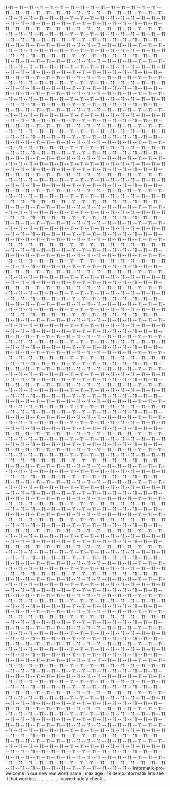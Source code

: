 1-11 -- 11 -- 11 -- 11 -- 11 -- 11 -- 11 -- 11 -- 11 -- 11 -- 11 -- 11 -- 11 -- 11 -- 11 -- 11 -- 11 -- 11 -- 11 -- 11 -- 11 -- 11 -- 11 -- 11 -- 11 -- 11 -- 11 -- 11 -- 11 -- 11 -- 11 -- 11 -- 11 -- 11 -- 11 -- 11 -- 11 -- 11 -- 11 -- 11 -- 11 -- 11 -- 11 -- 11 -- 11 -- 11 -- 11 -- 11 -- 11 -- 11 -- 11 -- 11 -- 11 -- 11 -- 11 -- 11 -- 11 -- 11 -- 11 -- 11 -- 11 -- 11 -- 11 -- 11 -- 11 -- 11 -- 11 -- 11 -- 11 -- 11 -- 11 -- 11 -- 11 -- 11 -- 11 -- 11 -- 11 -- 11 -- 11 -- 11 -- 11 -- 11 -- 11 -- 11 -- 11 -- 11 -- 11 -- 11 -- 11 -- 11 -- 11 -- 11 -- 11 -- 11 -- 11 -- 11 -- 11 -- 11 -- 11 -- 11 -- 11 -- 11 -- 11 -- 11 -- 11 -- 11 -- 11 -- 11 -- 11 -- 11 -- 11 -- 11 -- 11 -- 11 -- 11 -- 11 -- 11 -- 11 -- 11 -- 11 -- 11 -- 11 -- 11 -- 11 -- 11 -- 11 -- 11 -- 11 -- 11 -- 11 -- 11 -- 11 -- 11 -- 11 -- 11 -- 11 -- 11 -- 11 -- 11 -- 11 -- 11 -- 11 -- 11 -- 11 -- 11 -- 11 -- 11 -- 11 -- 11 -- 11 -- 11 -- 11 -- 11 -- 11 -- 11 -- 11 -- 11 -- 11 -- 11 -- 11 -- 11 -- 11 -- 11 -- 11 -- 11 -- 11 -- 11 -- 11 -- 11 -- 11 -- 11 -- 11 -- 11 -- 11 -- 11 -- 11 -- 11 -- 11 -- 11 -- 11 -- 11 -- 11 -- 11 -- 11 -- 11 -- 11 -- 11 -- 11 -- 11 -- 11 -- 11 -- 11 -- 11 -- 11 -- 11 -- 11 -- 11 -- 11 -- 11 -- 11 -- 11 -- 11 -- 11 -- 11 -- 11 -- 11 -- 11 -- 11 -- 11 -- 11 -- 11 -- 11 -- 11 -- 11 -- 11 -- 11 -- 11 -- 11 -- 11 -- 11 -- 11 -- 11 -- 11 -- 11 -- 11 -- 11 -- 11 -- 11 -- 11 -- 11 -- 11 -- 11 -- 11 -- 11 -- 11 -- 11 -- 11 -- 11 -- 11 -- 11 -- 11 -- 11 -- 11 -- 11 -- 11 -- 11 -- 11 -- 11 -- 11 -- 11 -- 11 -- 11 -- 11 -- 11 -- 11 -- 11 -- 11 -- 11 -- 11 -- 11 -- 11 -- 11 -- 11 -- 11 -- 11 -- 11 -- 11 -- 11 -- 11 -- 11 -- 11 -- 11 -- 11 -- 11 -- 11 -- 11 -- 11 -- 11 -- 11 -- 11 -- 11 -- 11 -- 11 -- 11 -- 11 -- 11 -- 11 -- 11 -- 11 -- 11 -- 11 -- 11 -- 11 -- 11 -- 11 -- 11 -- 11 -- 11 -- 11 -- 11 -- 11 -- 11 -- 11 -- 11 -- 11 -- 11 -- 11 -- 11 -- 11 -- 11 -- 11 -- 11 -- 11 -- 11 -- 11 -- 11 -- 11 -- 11 -- 11 -- 11 -- 11 -- 11 -- 11 -- 11 -- 11 -- 11 -- 11 -- 11 -- 11 -- 11 -- 11 -- 11 -- 11 -- 11 -- 11 -- 11 -- 11 -- 11 -- 11 -- 11 -- 11 -- 11 -- 11 -- 11 -- 11 -- 11 -- 11 -- 11 -- 11 -- 11 -- 11 -- 11 -- 11 -- 11 -- 11 -- 11 -- 11 -- 11 -- 11 -- 11 -- 11 -- 11 -- 11 -- 11 -- 11 -- 11 -- 11 -- 11 -- 11 -- 11 -- 11 -- 11 -- 11 -- 11 -- 11 -- 11 -- 11 -- 11 -- 11 -- 11 -- 11 -- 11 -- 11 -- 11 -- 11 -- 11 -- 11 -- 11 -- 11 -- 11 -- 11 -- 11 -- 11 -- 11 -- 11 -- 11 -- 11 -- 11 -- 11 -- 11 -- 11 -- 11 -- 11 -- 11 -- 11 -- 11 -- 11 -- 11 -- 11 -- 11 -- 11 -- 11 -- 11 -- 11 -- 11 -- 11 -- 11 -- 11 -- 11 -- 11 -- 11 -- 11 -- 11 -- 11 -- 11 -- 11 -- 11 -- 11 -- 11 -- 11 -- 11 -- 11 -- 11 -- 11 -- 11 -- 11 -- 11 -- 11 -- 11 -- 11 -- 11 -- 11 -- 11 -- 11 -- 11 -- 11 -- 11 -- 11 -- 11 -- 11 -- 11 -- 11 -- 11 -- 11 -- 11 -- 11 -- 11 -- 11 -- 11 -- 11 -- 11 -- 11 -- 11 -- 11 -- 11 -- 11 -- 11 -- 11 -- 11 -- 11 -- 11 -- 11 -- 11 -- 11 -- 11 -- 11 -- 11 -- 11 -- 11 -- 11 -- 11 -- 11 -- 11 -- 11 -- 11 -- 11 -- 11 -- 11 -- 11 -- 11 -- 11 -- 11 -- 11 -- 11 -- 11 -- 11 -- 11 -- 11 -- 11 -- 11 -- 11 -- 11 -- 11 -- 11 -- 11 -- 11 -- 11 -- 11 -- 11 -- 11 -- 11 -- 11 -- 11 -- 11 -- 11 -- 11 -- 11 -- 11 -- 11 -- 11 -- 11 -- 11 -- 11 -- 11 -- 11 -- 11 -- 11 -- 11 -- 11 -- 11 -- 11 -- 11 -- 11 -- 11 -- 11 -- 11 -- 11 -- 11 -- 11 -- 11 -- 11 -- 11 -- 11 -- 11 -- 11 -- 11 -- 11 -- 11 -- 11 -- 11 -- 11 -- 11 -- 11 -- 11 -- 11 -- 11 -- 11 -- 11 -- 11 -- 11 -- 11 -- 11 -- 11 -- 11 -- 11 -- 11 -- 11 -- 11 -- 11 -- 11 -- 11 -- 11 -- 11 -- 11 -- 11 -- 11 -- 11 -- 11 -- 11 -- 11 -- 11 -- 11 -- 11 -- 11 -- 11 -- 11 -- 11 -- 11 -- 11 -- 11 -- 11 -- 11 -- 11 -- 11 -- 11 -- 11 -- 11 -- 11 -- 11 -- 11 -- 11 -- 11 -- 11 -- 11 -- 11 -- 11 -- 11 -- 11 -- 11 -- 11 -- 11 -- 11 -- 11 -- 11 -- 11 -- 11 -- 11 -- 11 -- 11 -- 11 -- 11 -- 11 -- 11 -- 11 -- 11 -- 11 -- 11 -- 11 -- 11 -- 11 -- 11 -- 11 -- 11 -- 11 -- 11 -- 11 -- 11 -- 11 -- 11 -- 11 -- 11 -- 11 -- 11 -- 11 -- 11 -- 11 -- 11 -- 11 -- 11 -- 11 -- 11 -- 11 -- 11 -- 11 -- 11 -- 11 -- 11 -- 11 -- 11 -- 11 -- 11 -- 11 -- 11 -- 11 -- 11 -- 11 -- 11 -- 11 -- 11 -- 11 -- 11 -- 11 -- 11 -- 11 -- 11 -- 11 -- 11 -- 11 -- 11 -- 11 -- 11 -- 11 -- 11 -- 11 -- 11 -- 11 -- 11 -- 11 -- 11 -- 11 -- 11 -- 11 -- 11 -- 11 -- 11 -- 11 -- 11 -- 11 -- 11 -- 11 -- 11 -- 11 -- 11 -- 11 -- 11 -- 11 -- 11 -- 11 -- 11 -- 11 -- 11 -- 11 -- 11 -- 11 -- 11 -- 11 -- 11 -- 11 -- 11 -- 11 -- 11 -- 11 -- 11 -- 11 -- 11 -- 11 -- 11 -- 11 -- 11 -- 11 -- 11 -- 11 -- 11 -- 11 -- 11 -- 11 -- 11 -- 11 -- 11 -- 11 -- 11 -- 11 -- 11 -- 11 -- 11 -- 11 -- 11 -- 11 -- 11 -- 11 -- 11 -- 11 -- 11 -- 11 -- 11 -- 11 -- 11 -- 11 -- 11 -- 11 -- 11 -- 11 -- 11 -- 11 -- 11 -- 11 -- 11 -- 11 -- 11 -- 11 -- 11 -- 11 -- 11 -- 11 -- 11 -- 11 -- 11 -- 11 -- 11 -- 11 -- 11 -- 11 -- 11 -- 11 -- 11 -- 11 -- 11 -- 11 -- 11 -- 11 -- 11 -- 11 -- 11 -- 11 -- 11 -- 11 -- 11 -- 11 -- 11 -- 11 -- 11 -- 11 -- 11 -- 11 -- 11 -- 11 -- 11 -- 11 -- 11 -- 11 -- 11 -- 11 -- 11 -- 11 -- 11 -- 11 -- 11 -- 11 -- 11 -- 11 -- 11 -- 11 -- 11 -- 11 -- 11 -- 11 -- 11 -- 11 -- 11 -- 11 -- 11 -- 11 -- 11 -- 11 -- 11 -- 11 -- 11 -- 11 -- 11 -- 11 -- 11 -- 11 -- 11 -- 11 -- 11 -- 11 -- 11 -- 11 -- 11 -- 11 -- 11 -- 11 -- 11 -- 11 -- 11 -- 11 -- 11 -- 11 -- 11 -- 11 -- 11 -- 11 -- 11 -- 11 -- 11 -- 11 -- 11 -- 11 -- 11 -- 11 -- 11 -- 11 -- 11 -- 11 -- 11 -- 11 -- 11 -- 11 -- 11 -- 11 -- 11 -- 11 -- 11 -- 11 -- 11 -- 11 -- 11 -- 11 -- 11 -- 11 -- 11 -- 11 -- 11 -- 11 -- 11 -- 11 -- 11 -- 11 -- 11 -- 11 -- 11 -- 11 -- 11 -- 11 -- 11 -- 11 -- 11 -- 11 -- 11 -- 11 -- 11 -- 11 -- 11 -- 11 -- 11 -- 11 -- 11 -- 11 -- 11 -- 11 -- 11 -- 11 -- 11 -- 11 -- 11 -- 11 -- 11 -- 11 -- 11 -- 11 -- 11 -- 11 -- 11 -- 11 -- 11 -- 11 -- 11 -- 11 -- 11 -- 11 -- 11 -- 11 -- 11 -- 11 -- 11 -- 11 -- 11 -- 11 -- 11 -- 11 -- 11 -- 11 -- 11 -- 11 -- 11 -- 11 -- 11 -- 11 -- 11 -- 11 -- 11 -- 11 -- 11 -- 11 -- 11 -- 11 -- 11 -- 11 -- 11 -- 11 -- 11 -- 11 -- 11 -- 11 -- 11 -- 11 -- 11 -- 11 -- 11 -- 11 -- 11 -- 11 -- 11 -- 11 -- 11 -- 11 -- 11 -- 11 -- 11 -- 11 -- 11 -- 11 -- 11 -- 11 -- 11 -- 11 -- 11 -- 11 -- 11 -- 11 -- 11 -- 11 -- 11 -- 11 -- 11 -- 11 -- 11 -- 11 -- 11 -- 11 -- 11 -- 11 -- 11 -- 11 -- 11 -- 11 -- 11 -- 11 -- 11 -- 11 -- 11 -- 11 -- 11 -- 11 -- 11 -- 11 -- 11 -- 11 -- 11 -- 11 -- 11 -- 11 -- 11 -- 11 -- 11 -- 11 -- 11 -- 11 -- 11 -- 11 -- 11 -- 11 -- 11 -- 11 -- 11 -- 11 -- 11 -- 11 -- 11 -- 11 -- 11 -- 11 -- 11 -- 11 -- 11 -- 11 -- 11 -- 11 -- 11 -- 11 -- 11 -- 11 -- 11 -- 11 -- 11 -- 11 -- 11 -- 11 -- 11 -- 11 -- 11 -- 11 -- 11 -- 11 -- 11 -- 11 -- 11 -- 11 -- 11 -- 11 -- 11 -- 11 -- 11 -- 11 -- 11 -- 11 -- 11 -- 11 -- 11 -- 11 -- 11 -- 11 -- 11 -- 11 -- 11 -- 11 -- 11 -- 11 -- 11 -- 11 -- 11 -- 11 -- 11 -- 11 -- 11 -- 11 -- 11 -- 11 -- 11 -- 11 -- 11 -- 11 -- 11 -- 11 -- 11 -- 11 -- 11 -- 11 -- 11 -- 11 -- 11 -- 11 -- 11 -- 11 -- 11 -- 11 -- 11 -- 11 -- 11 -- 11 -- 11 -- 11 -- 11 -- 11 -- 11 -- 11 -- 11 -- 11 -- 11 -- 11 -- 11 -- 11 -- 11 -- 11 -- 11 -- 11 -- 11 -- 11 -- 11 -- 11 -- 11 -- 11 -- 11 -- 11 -- 11 -- 11 -- 11 -- 11 -- 11 -- 11 -- 11 -- 11 -- 11 -- 11 -- 11 -- 11 -- 11 -- 11 -- 11 -- 11 -- 11 -- 11 -- 11 -- 11 -- 11 -- 11 -- 11 -- 11 -- 11 -- 11 -- 11 -- 11 -- 11 -- 11 -- 11 -- 11 -- 11 -- 11 -- 11 -- 11 -- 11 -- 11 -- 11 -- 11 -- 11 -- 11 -- 11 -- 11 -- 11 -- 11 -- 11 -- 11 -- 11 -- 11 -- 11 -- 11 -- 11 -- 11 -- 11 -- 11 -- 11 -- 11 -- 11 -- 11 -- 11 -- 11 -- 11 -- 11 -- 11 -- 11 -- 11 -- 11 -- 11 -- 11 -- 11 -- 11 -- 11 -- 11 -- 11 -- 11 -- 11 -- 11 -- 11 -- 11 -- 11 -- 11 -- 11 -- 11 -- 11 -- 11 -- 11 -- 11 -- 11 -- 11 -- 11 -- 11 -- 11 -- 11 -- 11 -- 11 -- 11 -- 11 -- 11 -- 11 -- 11 -- 11 -- 11 -- 11 -- 11 -- 11 -- 11 -- 11 -- 11 -- 11 -- 11 -- 11 -- 11 -- 11 -- 11 -- 11 -- 11 -- 11 -- 11 -- 11 -- 11 -- 11 -- 11 -- 11 -- 11 -- 11 -- 11 -- 11 -- 11 -- 11 -- 11 -- 11 -- 11 -- 11 -- 11 -- 11 -- 11 -- 11 -- 11 -- 11 -- 11 -- 11 -- 11 -- 11 -- 11 -- 11 -- 11 -- 11 -- 11 -- 11 -- 11 -- 11 -- 11 -- 11 -- 11 -- 11 -- 11 -- 11 -- 11 -- 11 -- 11 -- 11 -- 11 -- 11 -- 11 -- 11 -- 11 -- 11 -- 11 -- 11 -- 11 -- 11 -- 11 -- 11 -- 11 -- 11 -- 11 -- 11 -- 11 -- 11 -- 11 -- 11 -- 11 -- 11 -- 11 -- 11 -- 11 -- 11 -- 11 -- 11 -- 11 -- 11 -- 11 -- 11 -- 11 -- 11 -- 11 -- 11 -- 11 -- 11 -- 11 -- 11 -- 11 -- 11 -- 11 -- 11 -- 11 -- 11 -- 11 -- 11 -- 11 -- 11 -- 11 -- 11 -- 11 -- 11 -- 11 -- 11 -- 11 -- 11 -- 11 -- 11 -- 11 -- 11 -- 11 -- 11 -- 11 -- 11 -- 11 -- 11 -- 11 -- 11 -- 11 -- 11 -- 11 -- 11 -- 11 -- 11 -- 11 -- 11 -- 11 -- 11 -- 11 -- 11 -- 11 -- 11 -- 11 -- 11 -- 11 -- 11 -- 11 -- 11 -- 11 -- 11 -- 11 -- 11 -- 11 -- 11 -- 11 -- 11 -- 11 -- 11 -- 11 -- 11 -- 11 -- 11 -- 11 -- 11 -- 11 -- 11 -- 11 -- 11 -- 11 -- 11 -- 11 -- 11 -- 11 -- 11 -- 11 -- 11 -- 11 -- 11 -- 11 -- 11 -- 11 -- 11 -- 11 -- 11 -- 11 -- 11 -- 11 -- 11 -- 11 -- 11 -- 11 -- 11 -- 11 -- 11 -- 11 -- 11 -- 11 -- 11 -- 11 -- 11 -- 11 -- 11 -- 11 -- 11 -- 11 -- 11 -- 11 -- 11 -- 11 -- 11 -- 11 -- 11 -- 11 -- 11 -- 11 -- 11 -- 11 -- 11 -- 11 -- 11 -- 11 -- 11 -- 11 -- 11 -- 11 -- 11 -- 11 -- 11 -- 11 -- 11 -- 11 -- 11 -- 11 -- 11 -- 11 -- 11 -- 11 -- 11 -- 11 -- 11 -- 11 -- 11 -- 11 -- 11 -- 11 -- 11 -- 11 -- 11 -- 11 -- 11 -- 11 -- 11 -- 11 -- 11 -- 11 -- 11 -- 11 -- 11 -- 11 -- 11 -- 11 -- 11 -- 11 -- 11 -- 11 -- 11 -- 11 -- 11 -- 11 -- 11 -- 11 -- 11 -- 11 -- 11 -- 11 -- 11 -- 11 -- 11 -- 11 -- 11 -- 11 -- 11 -- 11 -- 11 -- 11 -- 11 -- 11 -- 11 -- 11 -- 11 -- 11 -- 11 -- 11 -- 11 -- 11 -- 11 -- 11 -- 11 -- 11 -- 11 -- 11 -- 11 -- 11 -- 11 -- 11 -- 11 -- 11 -- 11 -- 11 -- 11 -- 11 -- 11 -- 11 -- 11 -- 11 -- 11 -- 11 -- 11 -- 11 -- 11 -- 11 -- 11 -- 11 -- 11 -- 11 -- 11 -- 11 -- 11 -- 11 -- 11 -- 11 -- 11 -- 11 -- 11 -- 11 -- 11 -- 11 -- 11 -- 11 -- 11 -- 11 -- 11 -- 11 -- 11 -- 11 -- 11 -- 11 -- 11 -- 11 -- 11 -- 11 -- 11 -- 11 -- 11 -- 11 -- 11 -- 11 -- 11 -- 11 -- 11 -- 11 -- 11 -- 11 -- 11 -- 11 -- 11 -- 11 -- 11 -- 11 -- 11 -- 11 -- 11 -- 11 -- 11 -- 11 -- 11 -- 11 -- 11 -- 11 -- 11 -- 11 -- 11 -- 11 -- 11 -- 11 -- 11 -- 11 -- 11 -- 11 -- 11 -- 11 -- 11 -- 11 -- 11 -- 11 -- 11 -- 11 -- 11 -- 11 -- 11 -- 11 -- 11 -- 11 -- 11 -- 11 -- 11 -- 11 -- 11 -- 11 -- 11 -- 11 -- 11 -- 11 -- 11 -- 11 -- 11 -- 11 -- 11 -- 11 -- 11 -- 11 -- 11 -- 11 -- 11 -- 11 -- 11 -- 11 -- 11 -- 11 -- 11 -- 11 -- 11 -- 11 -- 11 -- 11 -- 11 -- 11 -- 11 -- 11 -- 11 -- 11 -- 11 -- 11 -- 11 -- 11 -- 11 -- 11 -- 11 -- 11 -- 11 -- 11 -- 11 -- 11 -- 11 -- 11 -- 11 -- 11 -- 11 -- 11 -- 11 -- 11 -- 11 -- 11 -- 11 -- 11 -- 11 -- 11 -- 11 -- 11 -- 11 -- 11 -- 11 -- 11 -- 11 -- 11 -- 11 -- 11 -- 11 -- 11 -- 11 -- 11 -- 11 -- 11 -- 11 -- 11 -- 11 -- 11 -- 11 -- 11 -- 11 -- 11 -- 11 -- 11 -- 11 -- 11 -- 11 -- 11 -- 11 -- 11 -- 11 -- 11 -- 11 -- 11 -- 11 -- 11 -- 11 -- 11 -- 11 -- 11 -- 11 -- 11 -- 11 -- 11 -- 11 -- 11 -- 11 -- 11 -- 11 -- 11 -- 11 -- 11 -- 11 -- 11 -- 11 -- 11 -- 11 -- 11 -- 11 -- 11 -- 11 -- 11 -- 11 -- 11 -- 11 -- 11 -- 11 -- 11 -- 11 -- 11 -- 11 -- 11 -- 11 -- 11 -- 11 -- 11 -- 11 -- 11 -- 11 -- 11 -- 11 -- 11 -- 11 -- 11 -- 11 -- 11 -- 11 -- 11 -- 11 -- 11 -- 11 -- 11 -- 11 -- 11 -- 11 -- 11 -- 11 -- 11 -- 11 -- 11 -- 11 -- 11 -- 11 -- 11 -- 11 -- 11 -- 11 -- 11 -- 11 -- 11 -- 11 -- 11 -- 11 -- 11 -- 11 -- 11 -- 11 -- 11 -- 11 -- 11 -- 11 -- 11 -- 11 -- 11 -- 11 -- 11 -- 11 -- 11 -- 11 -- 11 -- 11 -- 11 -- 11 -- 11 -- 11 -- 11 -- 11 -- 11 -- 11 -- 11 -- 11 -- 11 -- 11 -- 11 -- 11 -- 11 -- 11 -- 11 -- 11 -- 11 -- 11 -- 11 -- 11 -- 11 -- 11 -- 11 -- 11 -- 11 -- 11 -- 11 -- 11 -- 11 -- 11 -- 11 -- 11 -- 11 -- 11 -- 11 -- 11 -- 11 -- 11 -- 11 -- 11 -- 11 -- 11 -- 11 -- 11 -- 11 -- 11 -- 11 -- 11 -- 11 -- 11 -- 11 -- 11 -- 11 -- 11 -- 11 -- 11 -- 11 -- 11 -- 11 -- 11 -- 11 -- 11 -- 11 -- 11 -- 11 -- 11 -- 11 -- 11 -- 11 -- 11 -- 11 -- 11 -- 11 -- 11 -- 11 -- 11 -- 11 -- 11 -- 11 -- 11 -- 11 -- 11 -- 11 -- 11 -- 11 -- 11 -- 11 -- 11 -- 11 -- 11 -- 11 -- 11 -- 11 -- 11 -- 11 -- 11 -- 11 -- 11 -- 11 -- 11 -- 11 -- 11 -- 11 -- 11 -- 11 -- 11 -- 11 -- 11 -- 11 -- 11 -- 11 -- 11 -- 11 -- 11 -- 11 -- 11 -- 11 -- 11 -- 11 -- 11 -- 11 -- 11 -- 11 -- 11 -- 11 -- 11 -- 11 -- 11 -- 11 -- 11 -- 11 -- 11 -- 11 -- 11 -- 11 -- 11 -- 11 -- 11 -- 11 -- 11 -- 11 -- 11 -- 11 -- 11 -- 11 -- 11 -- 11 -- 11 -- 11 -- 11 -- 11 -- 11 -- 11 -- 11 -- 11 -- 11 -- 11 -- 11 -- 11 -- 11 -- 11 -- 11 -- 11 -- 11 -- 11 -- 11 -- 11 -- 11 -- 11 -- 11 -- 11 -- 11 -- 11 -- 11 -- 11 -- 11 -- 11 -- 11 -- 11 -- 11 -- 11 -- 11 -- 11 -- 11 -- 11 -- 11 -- 11 -- 11 -- 11 -- 11 -- 11 -- 11 -- 11 -- 11 -- 11 -- 11 -- 11 -- 11 -- 11 -- 11 -- 11 -- 11 -- 11 -- 11 -- 11 -- 11 -- 11 -- 11 -- 11 -- 11 -- 11 -- 11 -- 11 -- 11 -- 11 -- 11 -- 11 -- 11 -- 11 -- 11 -- 11 -- 11 -- 11 -- 11 -- 11 -- 11 -- 11 -- 11 -- 11 -- 11 -- 11 -- 11 -- 11 -- 11 -- 11 -- 11 -- 11 -- 11 -- 11 -- 11 -- 11 -- 11 -- 11 -- 11 -- 11 -- 11 -- 11 -- 11 -- 11 -- 11 -- 11 -- 11 -- 11 -- 11 -- 11 -- 11 -- 11 -- 11 -- 11 -- 11 -- 11 -- 11 -- 11 -- 11 -- 11 -- 11 -- 11 -- 11 -- 11 -- 11 -- 11 -- 11 -- 11 -- 11 -- 11 -- 11 -- 11 -- 11 -- 11 -- 11 -- 11 -- 11 -- 11 -- 11 -- 11 -- 11 -- 11 -- 11 -- 11 -- 11 -- 11 -- 11 -- 11 -- 11 -- 11 -- 11 -- 11 -- 11 -- 11 -- 11 -- 11 -- 11 -- 11 -- 11 -- 11 -- 11 -- 11 -- 11 -- 11 -- 11 -- 11 -- 11 -- 11 -- 11 -- 11 -- 11 -- 11 -- 11 -- 11 -- 11 -- 11 -- 11 -- 11 -- 11 -- 11 -- 11 -- 11 -- 11 -- 11 -- 11 -- 11 -- 11 -- 11 -- 11 -- 11 -- 11 -- 11 -- 11 -- 11 -- 11 -- 11 -- 11 -- 11 -- 11 -- 11 -- 11 -- 11 -- 11 -- 11 -- 11 -- 11 -- 11 -- 11 -- 11 -- 11 -- 11 -- 11 -- 11 -- 11 -- 11 -- 11 --  Informatik-pro-
welcome in our new real word
name : max
age : 18
demo:informatik 
lets see if that working .................. name:hudefa check .

